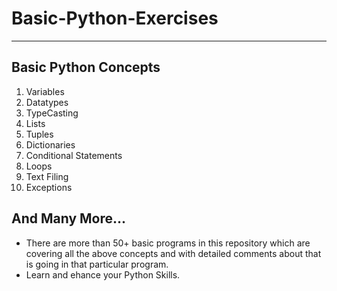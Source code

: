 # Basic-Python-Exercises

-------------------------------
   Basic Python Concepts
-------------------------------
1. Variables
2. Datatypes
3. TypeCasting
4. Lists
5. Tuples
6. Dictionaries
7. Conditional Statements
8. Loops
9. Text Filing
10. Exceptions

And Many More...
------------------------------
- There are more than 50+ basic programs in this repository which are covering all the above concepts and with detailed comments about that is going in that particular program.
- Learn and ehance your Python Skills.
